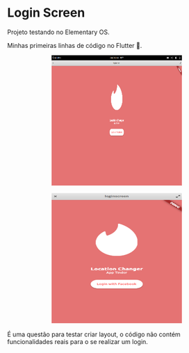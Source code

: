 # Login Screen

Projeto testando no Elementary OS.

Minhas primeiras linhas de código no Flutter 💙️.

<p align="center">
  <img src="https://github.com/KelvinLopes/desafiolayoutflutter/blob/main/screenshots/print1.png" alt="Tela1" width="300" height="300"/>
</p>

<p align="center">
  <img src="https://github.com/KelvinLopes/desafiolayoutflutter/blob/main/screenshots/print2.png" alt="Tela2" width="300" height="300"/>
</p>

É uma questão para testar criar layout, o código não
contém funcionalidades reais para o se realizar um login.
